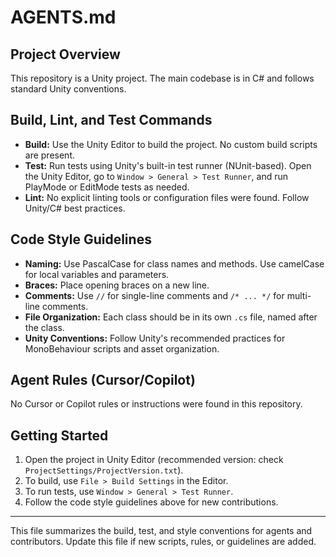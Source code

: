 # AGENTS.md

## Project Overview
This repository is a Unity project. The main codebase is in C# and follows standard Unity conventions.

## Build, Lint, and Test Commands
- **Build:** Use the Unity Editor to build the project. No custom build scripts are present.
- **Test:** Run tests using Unity's built-in test runner (NUnit-based). Open the Unity Editor, go to `Window > General > Test Runner`, and run PlayMode or EditMode tests as needed.
- **Lint:** No explicit linting tools or configuration files were found. Follow Unity/C# best practices.

## Code Style Guidelines
- **Naming:** Use PascalCase for class names and methods. Use camelCase for local variables and parameters.
- **Braces:** Place opening braces on a new line.
- **Comments:** Use `//` for single-line comments and `/* ... */` for multi-line comments.
- **File Organization:** Each class should be in its own `.cs` file, named after the class.
- **Unity Conventions:** Follow Unity's recommended practices for MonoBehaviour scripts and asset organization.

## Agent Rules (Cursor/Copilot)
No Cursor or Copilot rules or instructions were found in this repository.

## Getting Started
1. Open the project in Unity Editor (recommended version: check `ProjectSettings/ProjectVersion.txt`).
2. To build, use `File > Build Settings` in the Editor.
3. To run tests, use `Window > General > Test Runner`.
4. Follow the code style guidelines above for new contributions.

---
This file summarizes the build, test, and style conventions for agents and contributors. Update this file if new scripts, rules, or guidelines are added.
